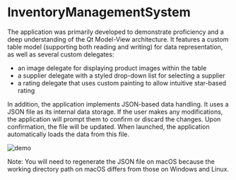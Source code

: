 # InventoryManagementSystem

The application was primarily developed to demonstrate proficiency and a deep understanding of the Qt Model-View architecture. It features a custom table model (supporting both reading and writing) for data representation, as well as several custom delegates:
- an image delegate for displaying product images within the table
- a supplier delegate with a styled drop-down list for selecting a supplier
- a rating delegate that uses custom painting to allow intuitive star-based rating

In addition, the application implements JSON-based data handling. It uses a JSON file as its internal data storage. If the user makes any modifications, the application will prompt them to confirm or discard the changes. Upon confirmation, the file will be updated. When launched, the application automatically loads the data from this file.

![demo](https://github.com/user-attachments/assets/30dbac75-67cb-456f-b342-a726c808c9fe)

Note: You will need to regenerate the JSON file on macOS because the working directory path on macOS differs from those on Windows and Linux.
